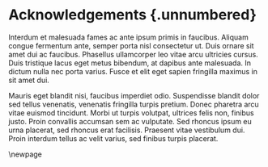# Acknowledgements {.unnumbered}

<!-- This is for acknowledging all of the people who helped out -->

Interdum et malesuada fames ac ante ipsum primis in faucibus. Aliquam congue fermentum
ante, semper porta nisl consectetur ut. Duis ornare sit amet dui ac faucibus. Phasellus
ullamcorper leo vitae arcu ultricies cursus. Duis tristique lacus eget metus bibendum,
at dapibus ante malesuada. In dictum nulla nec porta varius. Fusce et elit eget sapien
fringilla maximus in sit amet dui.

Mauris eget blandit nisi, faucibus imperdiet odio. Suspendisse blandit dolor sed tellus
venenatis, venenatis fringilla turpis pretium. Donec pharetra arcu vitae euismod
tincidunt. Morbi ut turpis volutpat, ultrices felis non, finibus justo. Proin convallis
accumsan sem ac vulputate. Sed rhoncus ipsum eu urna placerat, sed rhoncus erat
facilisis. Praesent vitae vestibulum dui. Proin interdum tellus ac velit varius, sed
finibus turpis placerat.

<!-- Use the \newpage command to force a new page -->

\newpage
